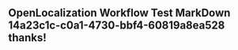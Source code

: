 <properties
ms.topic="hero-topic"
ms.test1="hero-topic"
ms.test2="test"/>

## OpenLocalization Workflow Test MarkDown 14a23c1c-c0a1-4730-bbf4-60819a8ea528 thanks!
